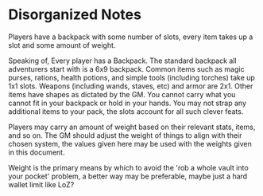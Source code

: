 # Disorganized Notes

Players have a backpack with some number of slots, every item takes up a slot and some amount of weight.

Speaking of, Every player has a Backpack. The standard backpack all adventurers start with is a 6x9 backpack. Common
items such as magic purses, rations, health potions, and simple tools (including torches) take up 1x1 slots. Weapons
(including wands, staves, etc) and armor are 2x1. Other items have shapes as dictated by the GM. You cannot carry what
you cannot fit in your backpack or hold in your hands. You may not strap any additional items to your pack, the slots
account for all such clever feats.

Players may carry an amount of weight based on their relevant stats, items, and so on. The GM should adjust the weight
of things to align with their chosen system, the values given here may be used with the weights given in this document.

Weight is the primary means by which to avoid the 'rob a whole vault into your pocket' problem, a better way may be
preferable, maybe just a hard wallet limit like LoZ?
